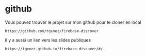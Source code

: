 # github

Vous pouvez trouver le projet sur mon github pour le cloner en local

``
https://github.com/tgenez/firebase-discover
``

Il y a aussi un lien vers les slides publiques

``
https://tgenez.github.io/firebase-discover/#/
``


